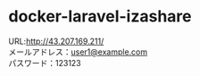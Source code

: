 # docker-laravel-izashare
 URL:http://43.207.169.211/  
 メールアドレス：user1@example.com  
 パスワード：123123  
